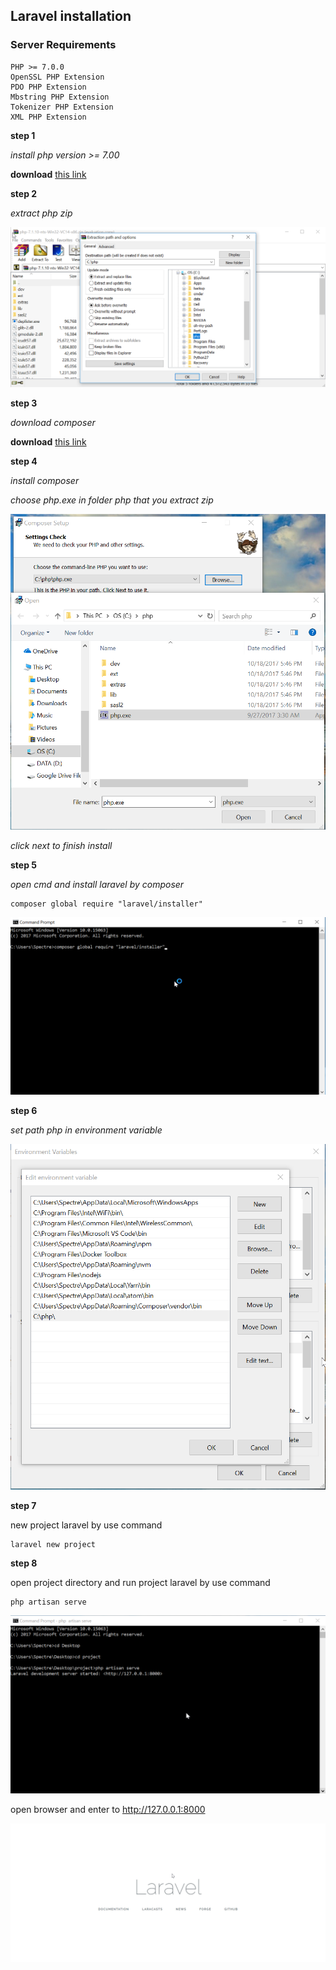 ## Laravel installation

### Server Requirements
    PHP >= 7.0.0
    OpenSSL PHP Extension
    PDO PHP Extension
    Mbstring PHP Extension
    Tokenizer PHP Extension
    XML PHP Extension

**step 1**

_install php version >= 7.00_

**download** [this link](http://windows.php.net/downloads/releases/php-7.1.10-nts-Win32-VC14-x86.zip)

**step 2**

_extract php zip_

![Step 2](/week04-20171012/images/step2.png)



**step 3**

_download composer_

**download** [this link](https://getcomposer.org/Composer-Setup.exe)

**step 4**

_install composer_


_choose php.exe in folder php that you extract zip_

![Step 4](/week04-20171012/images/step4.png)


_click next to finish install_


**step 5**

_open cmd and install laravel by composer_

    composer global require "laravel/installer"

![Step 5](/week04-20171012/images/step5.png)

**step 6**

_set path php in environment variable_

![Step 6](/week04-20171012/images/step6.png)

**step 7**

new project laravel by use command

    laravel new project

**step 8**

open project directory and run project laravel by use command

    php artisan serve

![Step 8-1](/week04-20171012/images/step8-1.png)


open browser and enter to http://127.0.0.1:8000

![Step 8-2](/week04-20171012/images/step8-2.png)